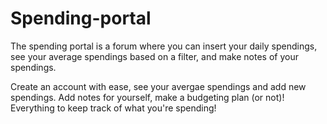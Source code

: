 # Spending-portal
The spending portal is a forum where you can insert your daily spendings, see your average spendings based on a filter, and make notes of your spendings.

Create an account with ease, see your avergae spendings and add new spendings.
Add notes for yourself, make a budgeting plan (or not)!
Everything to keep track of what you're spending!